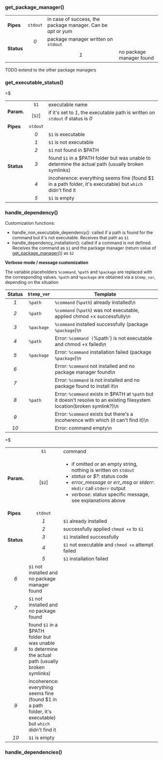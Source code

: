### get_package_manager()
<table>
	<tr><td><b>Pipes</b><td align="center"><code>stdout</code></td><td>in case of success, the package manager. Can be <em>apt</em> or <em>yum</em></td></tr>
        <tr><td rowspan="2"><b>Status</b></td><td align="center"><em>0</em></td><td>package manager written on <code>stdout</code></td></tr>
        <tr><td>	<td align="center"><em>1</em></td><td>no package manager found</td></tr>
</table>
TODO extend to the other package managers

### get_executable_status()
<table>
	<tr><td rowspan="2"><b>Param.</b></td><td align="center"><code>$1</code></td><td width="90%">executable name</td></tr>
        <tr>    <td align="center">[<code>$2</code>]</td><td>if it's set to <em>1</em>, the executable path is written on <code>stdout</code> if status is <em>0</em></td></tr>
        <tr><td><b>Pipes</b><td align="center"><code>stdout</code></td><td></td></tr>
        <tr><td rowspan="6"><b>Status</b></td>
		<td align="center"><em>0</em></td><td><code>$1</code> is executable</td></tr>
        <tr>    <td align="center"><em>1</em></td><td><code>$1</code> is not executable</td></tr>
	<tr>    <td align="center"><em>2</em></td><td><code>$1</code> not found in $PATH</td></tr>
        <tr>    <td align="center"><em>3</em></td><td>found <code>$1</code> in a $PATH folder but was unable to determine the actual path (usually broken symlinks)</td><$
        <tr>    <td align="center"><em>4</em></td><td>incoherence: everything seems fine (found $1 in a path folder, it's executable) but <code>which</code> didn't find 
		it</td></tr>
        <tr>    <td align="center"><em>5</em></td><td><code>$1</code> is empty</td></tr>
</table>

### handle_dependency()

Customization functions:
- handle_non_executable_dependency(): called if a path is found for the command but it's not executable. Receives that path as `$1`
- handle_dependency_installation(): called if a command is not defined. Receives the command as `$1` and the package manager (return value
  of [get_package_manager()](#get_package_manager)) as `$2`

**Verbose mode / message customization**

The variable placeholders `%command`, `%path` and `%package` are replaced with the corresponding values. `%path` and `%package` are
obtained via a  `$temp_var`, depending on the situation

| Status | `$temp_var` | Template
|:------:| ----------- | --------
|*1*| `%path` | `%command` (`%path`) already installed\n
|*2*| `%path` | `%command` (`%path`) was not executable, applied chmod +x successfully\n
|*3*| `%package` | `%command` installed successfully (package `%package`)\n
|*4*| `%path` | Error: `%command (`%path`) is not executable and chmod +x failed\n
|*5*| `%package` | Error: `%command` installation failed (package `%package`)\n
|*6*| | Error: `%command` not installed and no package manager found\n
|*7*| | Error: `%command` is not installed and no package found to install it\n
|*8*| `%path` | Error: `%command` exists in $PATH at `%path` but it doesn't resolve to an existing filesystem location(broken symlink?)\n
|*9*| | Error: `%command` exists but there's a incoherence with which (it can't find it)\n
|*10*| | Error: command empty\n

<table>
        <tr><td rowspan="2"><b>Param.</b></td><td align="center"><code>$1</code><td width="90%">command</td></tr>
        <tr>    <td align="center">[<code>$2</code>]</td><td>
		<ul>
                        <li>if omitted or an empty string, nothing is written on <code>stdout</code></li>
                        <li><em>status</em> or <em>$?</em>: status code</li>
                        <li><em>error_message</em> or <em>err_msg</em> or <em>stderr</em>: <code>mkdir</code> call <code>stderr</code> output</li>
                        <li><em>verbose</em>: status specific message, see explanations above</li>
                </ul>
        </td></tr>
        <tr><td><b>Pipes</b><td align="center"><code>stdout</code></td><td></td></tr>
        <tr><td rowspan="6"><b>Status</b></td>
        <tr>    <td align="center"><em>1</em></td><td><code>$1</code> already installed</td></tr>
        <tr>    <td align="center"><em>2</em></td><td>successfully applied <code>chmod +x</code> to <code>$1</code></td></tr>
        <tr>    <td align="center"><em>3</em></td><td><code>$1</code> installed successfully</td></tr>
        <tr>    <td align="center"><em>4</em></td><td><code>$1</code> not executable and <code>chmod +x</code> attempt failed</td></tr>
        <tr>    <td align="center"><em>5</em></td><td><code>$1</code> installation failed</td></tr>
        <tr>    <td align="center"><em>6</em></td><td><code>$1</code> not installed and no package manager found</td></tr>
        <tr>    <td align="center"><em>7</em></td><td><code>$1</code> not installed and no package found</td></tr>
        <tr>    <td align="center"><em>8</em></td><td>found <code>$1</code> in a $PATH folder but was unable to determine the actual path (usually broken symlinks)</td><$
        <tr>    <td align="center"><em>9</em></td><td>incoherence: everything seems fine (found $1 in a path folder, it's executable) but <code>which</code> didn't find
                it</td></tr>
        <tr>    <td align="center"><em>10</em></td><td><code>$1</code> is empty</td></tr>
</table>

### handle_dependencies()

